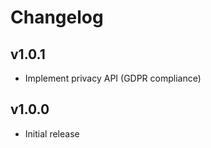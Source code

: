 Changelog
=========

v1.0.1
------

- Implement privacy API (GDPR compliance)

v1.0.0
------

- Initial release
